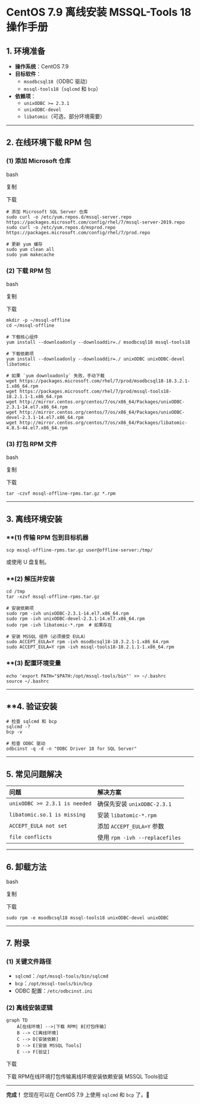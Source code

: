 # **CentOS 7.9 离线安装 MSSQL-Tools 18 操作手册**

## **1. 环境准备**

- **操作系统**：CentOS 7.9
- **目标软件**：
  - `msodbcsql18`（ODBC 驱动）
  - `mssql-tools18`（`sqlcmd` 和 `bcp`）
- **依赖项**：
  - `unixODBC >= 2.3.1`
  - `unixODBC-devel`
  - `libatomic`（可选，部分环境需要）

------

## **2. 在线环境下载 RPM 包**

### **(1) 添加 Microsoft 仓库**

bash



复制



下载

```
# 添加 Microsoft SQL Server 仓库
sudo curl -o /etc/yum.repos.d/mssql-server.repo https://packages.microsoft.com/config/rhel/7/mssql-server-2019.repo
sudo curl -o /etc/yum.repos.d/msprod.repo https://packages.microsoft.com/config/rhel/7/prod.repo

# 更新 yum 缓存
sudo yum clean all
sudo yum makecache
```

### **(2) 下载 RPM 包**

bash



复制



下载

```
mkdir -p ~/mssql-offline
cd ~/mssql-offline

# 下载核心组件
yum install --downloadonly --downloaddir=./ msodbcsql18 mssql-tools18

# 下载依赖项
yum install --downloadonly --downloaddir=./ unixODBC unixODBC-devel libatomic

# 如果 `yum downloadonly` 失败，手动下载
wget https://packages.microsoft.com/rhel/7/prod/msodbcsql18-18.3.2.1-1.x86_64.rpm
wget https://packages.microsoft.com/rhel/7/prod/mssql-tools18-18.2.1.1-1.x86_64.rpm
wget http://mirror.centos.org/centos/7/os/x86_64/Packages/unixODBC-2.3.1-14.el7.x86_64.rpm
wget http://mirror.centos.org/centos/7/os/x86_64/Packages/unixODBC-devel-2.3.1-14.el7.x86_64.rpm
wget http://mirror.centos.org/centos/7/os/x86_64/Packages/libatomic-4.8.5-44.el7.x86_64.rpm
```

### **(3) 打包 RPM 文件**

bash



复制



下载

```
tar -czvf mssql-offline-rpms.tar.gz *.rpm
```

------

## **3. 离线环境安装**

### **(1) 传输 RPM 包到目标机器

```
scp mssql-offline-rpms.tar.gz user@offline-server:/tmp/
```

或使用 U 盘复制。

### **(2) 解压并安装

```
cd /tmp
tar -xzvf mssql-offline-rpms.tar.gz

# 安装依赖项
sudo rpm -ivh unixODBC-2.3.1-14.el7.x86_64.rpm
sudo rpm -ivh unixODBC-devel-2.3.1-14.el7.x86_64.rpm
sudo rpm -ivh libatomic-*.rpm  # 如果存在

# 安装 MSSQL 组件（必须接受 EULA）
sudo ACCEPT_EULA=Y rpm -ivh msodbcsql18-18.3.2.1-1.x86_64.rpm
sudo ACCEPT_EULA=Y rpm -ivh mssql-tools18-18.2.1.1-1.x86_64.rpm
```

### **(3) 配置环境变量

```
echo 'export PATH="$PATH:/opt/mssql-tools/bin"' >> ~/.bashrc
source ~/.bashrc
```

------

## **4. 验证安装

```
# 检查 sqlcmd 和 bcp
sqlcmd -?
bcp -v

# 检查 ODBC 驱动
odbcinst -q -d -n "ODBC Driver 18 for SQL Server"
```

------

## **5. 常见问题解决**

| **问题**                      | **解决方案**                   |
| :---------------------------- | :----------------------------- |
| `unixODBC >= 2.3.1 is needed` | 确保先安装 `unixODBC-2.3.1`    |
| `libatomic.so.1 is missing`   | 安装 `libatomic-*.rpm`         |
| `ACCEPT_EULA not set`         | 添加 `ACCEPT_EULA=Y` 参数      |
| `file conflicts`              | 使用 `rpm -ivh --replacefiles` |

------

## **6. 卸载方法**

bash



复制



下载

```
sudo rpm -e msodbcsql18 mssql-tools18 unixODBC-devel unixODBC
```

------

## **7. 附录**

### **(1) 关键文件路径**

- `sqlcmd`：`/opt/mssql-tools/bin/sqlcmd`
- `bcp`：`/opt/mssql-tools/bin/bcp`
- ODBC 配置：`/etc/odbcinst.ini`

### **(2) 离线安装逻辑**



```
graph TD
    A[在线环境] -->|下载 RPM| B[打包传输]
    B --> C[离线环境]
    C --> D[安装依赖]
    D --> E[安装 MSSQL Tools]
    E --> F[验证]
```





下载

下载 RPM在线环境打包传输离线环境安装依赖安装 MSSQL Tools验证

------

**完成！** 您现在可以在 CentOS 7.9 上使用 `sqlcmd` 和 `bcp` 了。🚀